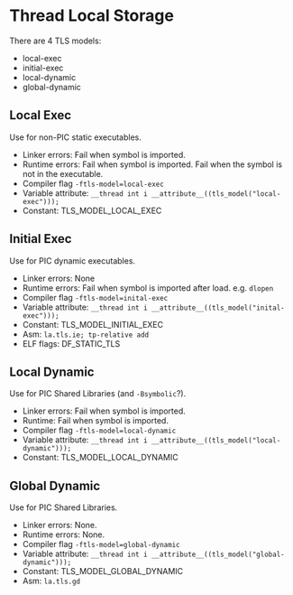 Thread Local Storage
=========================

There are 4 TLS models:

- local-exec
- initial-exec
- local-dynamic
- global-dynamic

## Local Exec

Use for non-PIC static executables.

- Linker errors:  Fail when symbol is imported.
- Runtime errors: Fail when symbol is imported. Fail when the symbol is not in the executable.
- Compiler flag `-ftls-model=local-exec`
- Variable attribute: `__thread int i __attribute__((tls_model("local-exec")));`
- Constant: TLS_MODEL_LOCAL_EXEC

## Initial Exec

Use for PIC dynamic executables.

- Linker errors: None
- Runtime errors: Fail when symbol is imported after load. e.g. `dlopen`
- Compiler flag `-ftls-model=inital-exec`
- Variable attribute: `__thread int i __attribute__((tls_model("inital-exec")));`
- Constant: TLS_MODEL_INITIAL_EXEC
- Asm: `la.tls.ie; tp-relative add`
- ELF flags: DF_STATIC_TLS

## Local Dynamic

Use for PIC Shared Libraries (and `-Bsymbolic`?).

- Linker errors: Fail when symbol is imported.
- Runtime: Fail when symbol is imported.
- Compiler flag `-ftls-model=local-dynamic`
- Variable attribute: `__thread int i __attribute__((tls_model("local-dynamic")));`
- Constant: TLS_MODEL_LOCAL_DYNAMIC

## Global Dynamic

Use for PIC Shared Libraries.

- Linker errors: None.
- Runtime errors: None.
- Compiler flag `-ftls-model=global-dynamic`
- Variable attribute: `__thread int i __attribute__((tls_model("global-dynamic")));`
- Constant: TLS_MODEL_GLOBAL_DYNAMIC
- Asm: `la.tls.gd`

